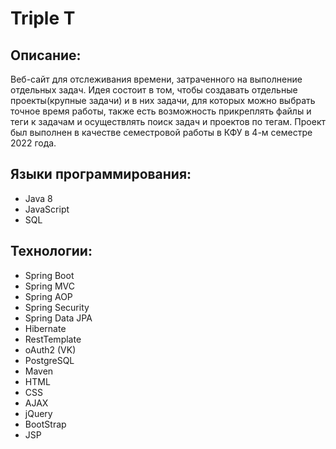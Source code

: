 # Triple T
## Описание:
Веб-сайт для отслеживания времени, затраченного на выполнение отдельных задач. Идея состоит в том, чтобы создавать отдельные проекты(крупные задачи) и в них задачи, для которых можно выбрать точное время работы, также есть возможность прикреплять файлы и теги к задачам и осуществлять поиск задач и проектов по тегам. Проект был выполнен в качестве семестровой работы в КФУ в 4-м семестре 2022 года.

## Языки программирования:
* Java 8
* JavaScript
* SQL

## Технологии:
* Spring Boot
* Spring MVC
* Spring AOP
* Spring Security
* Spring Data JPA
* Hibernate
* RestTemplate
* oAuth2 (VK)
* PostgreSQL
* Maven
* HTML
* CSS
* AJAX
* jQuery
* BootStrap
* JSP  

